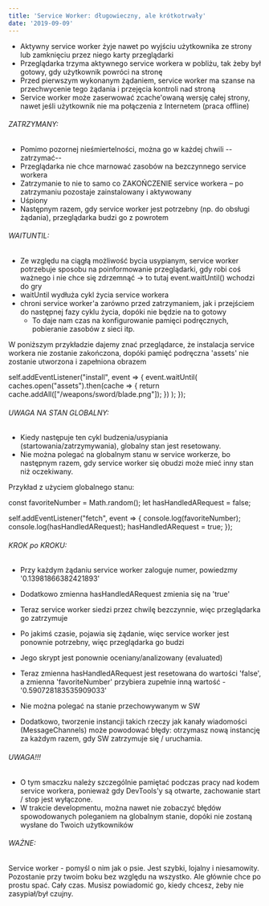 ```yaml
---
title: 'Service Worker: długowieczny, ale krótkotrwały'
date: '2019-09-09'
---
```


- Aktywny service worker żyje nawet po wyjściu użytkownika ze strony lub zamknięciu przez niego karty przeglądarki 
- Przeglądarka trzyma aktywnego service workera w pobliżu, tak żeby był gotowy, gdy użytkownik powróci na stronę 
- Przed pierwszym wykonanym żądaniem, service worker ma szanse na przechwycenie tego żądania i przejęcia kontroli nad stroną 
- Service worker może zaserwować zcache'owaną wersję całej strony, nawet jeśli użytkownik nie ma połączenia z Internetem (praca offline)

###### ZATRZYMANY: 
- Pomimo pozornej nieśmiertelności, można go w każdej chwili --zatrzymać-- 
- Przeglądarka nie chce marnować zasobów na bezczynnego service workera 
- Zatrzymanie to nie to samo co ZAKOŃCZENIE service workera – po zatrzymaniu pozostaje zainstalowany i aktywowany 
- Uśpiony 
- Następnym razem, gdy service worker jest potrzebny (np. do obsługi żądania), przeglądarka budzi go z powrotem 

###### WAITUNTIL: 

- Ze względu na ciągłą możliwość bycia usypianym, service worker potrzebuje sposobu na poinformowanie przeglądarki, gdy robi coś ważnego i nie chce się zdrzemnąć -> to tutaj event.waitUntil() wchodzi do gry 
- waitUntil wydłuża cykl życia service workera 
- chroni service worker'a zarówno przed zatrzymaniem, jak i przejściem do następnej fazy cyklu życia, dopóki nie będzie na to gotowy 
    - To daje nam czas na konfigurowanie pamięci podręcznych, pobieranie zasobów z sieci itp. 

W poniższym przykładzie dajemy znać przeglądarce, że instalacja service workera nie zostanie zakończona, dopóki pamięć podręczna 'assets' nie zostanie utworzona i zapełniona obrazem 

self.addEventListener("install", event => { 
  event.waitUntil( 
    caches.open("assets").then(cache => { 
      return cache.addAll(["/weapons/sword/blade.png"]); 
    }) 
  ); 
}); 

###### UWAGA NA STAN GLOBALNY: 

- Kiedy następuje ten cykl budzenia/usypiania (startowania/zatrzymywania), globalny stan jest resetowany. 
- Nie można polegać na globalnym stanu w service workerze, bo następnym razem, gdy service worker się obudzi może mieć inny stan niż oczekiwany. 

Przykład z użyciem globalnego stanu: 

const favoriteNumber = Math.random(); 
let hasHandledARequest = false; 
 
self.addEventListener("fetch", event => { 
  console.log(favoriteNumber); 
  console.log(hasHandledARequest); 
  hasHandledARequest = true; 
}); 

###### KROK po KROKU: 
- Przy każdym żądaniu service worker zaloguje numer, powiedzmy '0.13981866382421893' 
- Dodatkowo zmienna hasHandledARequest zmienia się na 'true' 

- Teraz service worker siedzi przez chwilę bezczynnie, więc przeglądarka go zatrzymuje 
- Po jakimś czasie, pojawia się żądanie, więc service worker jest ponownie potrzebny, więc przeglądarka go budzi 
- Jego skrypt jest ponownie oceniany/analizowany (evaluated) 

- Teraz zmienna hasHandledARequest jest resetowana do wartości 'false', a zmienna 'favoriteNumber' przybiera zupełnie inną wartość - '0.590728183535909033' 

- Nie można polegać na stanie przechowywanym w SW 
- Dodatkowo, tworzenie instancji takich rzeczy jak kanały wiadomości (MessageChannels) może powodować błędy: otrzymasz nową instancję za każdym razem, gdy SW zatrzymuje się / uruchamia. 

###### UWAGA!!! 

- O tym smaczku należy szczególnie pamiętać podczas pracy nad kodem service workera, ponieważ gdy DevTools'y są otwarte, zachowanie start / stop jest wyłączone.  
- W trakcie developmentu, można nawet nie zobaczyć błędów spowodowanych poleganiem na globalnym stanie, dopóki nie zostaną wysłane do Twoich użytkowników 

###### WAŻNE:
Service worker - pomyśl o nim jak o psie. Jest szybki, lojalny i niesamowity. Pozostanie przy twoim boku bez względu na wszystko. Ale głównie chce po prostu spać. Cały czas. Musisz powiadomić go, kiedy chcesz, żeby nie zasypiał/był czujny. 